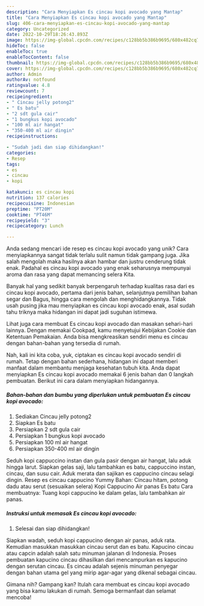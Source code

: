 ```yaml
---
description: "Cara Menyiapkan Es cincau kopi avocado yang Mantap"
title: "Cara Menyiapkan Es cincau kopi avocado yang Mantap"
slug: 406-cara-menyiapkan-es-cincau-kopi-avocado-yang-mantap
category: Uncategorized
date: 2022-10-29T18:26:43.893Z
image: https://img-global.cpcdn.com/recipes/c128bb5b386b9695/680x482cq70/es-cincau-kopi-avocado-foto-resep-utama.jpg
hideToc: false
enableToc: true
enableTocContent: false
thumbnail: https://img-global.cpcdn.com/recipes/c128bb5b386b9695/680x482cq70/es-cincau-kopi-avocado-foto-resep-utama.jpg
cover: https://img-global.cpcdn.com/recipes/c128bb5b386b9695/680x482cq70/es-cincau-kopi-avocado-foto-resep-utama.jpg
author: Admin
authorAv: notfound
ratingvalue: 4.8
reviewcount: 7
recipeingredient:
- " Cincau jelly potong2"
- " Es batu"
- "2 sdt gula cair"
- "1 bungkus kopi avocado"
- "100 ml air hangat"
- "350-400 ml air dingin"
recipeinstructions:

- "Sudah jadi dan siap dihidangkan!"
categories:
- Resep
tags:
- es
- cincau
- kopi

katakunci: es cincau kopi 
nutrition: 137 calories
recipecuisine: Indonesian
preptime: "PT20M"
cooktime: "PT46M"
recipeyield: "3"
recipecategory: Lunch

---
```





Anda sedang mencari ide resep es cincau kopi avocado yang unik? Cara menyiapkannya sangat tidak terlalu sulit namun tidak gampang juga. Jika salah mengolah maka hasilnya akan hambar dan justru cenderung tidak enak. Padahal es cincau kopi avocado yang enak seharusnya mempunyai aroma dan rasa yang dapat memancing selera Kita.





Banyak hal yang sedikit banyak berpengaruh terhadap kualitas rasa dari es cincau kopi avocado, pertama dari jenis bahan, selanjutnya pemilihan bahan segar dan Bagus, hingga cara mengolah dan menghidangkannya. Tidak usah pusing jika mau menyiapkan es cincau kopi avocado enak,      asal sudah tahu triknya maka hidangan ini dapat jadi suguhan istimewa.














Lihat juga cara membuat Es cincau kopi avocado dan masakan sehari-hari lainnya. Dengan memakai Cookpad, kamu menyetujui Kebijakan Cookie dan Ketentuan Pemakaian. Anda bisa mengkreasikan sendiri menu es cincau dengan bahan-bahan yang tersedia di rumah.






Nah, kali ini kita coba, yuk, ciptakan es cincau kopi avocado sendiri di rumah. Tetap dengan bahan sederhana, hidangan ini dapat memberi manfaat dalam membantu menjaga kesehatan tubuh kita. Anda dapat menyiapkan Es cincau kopi avocado memakai 6 jenis bahan dan 0 langkah pembuatan. Berikut ini cara dalam menyiapkan hidangannya.

<!--inarticleads1-->

##### Bahan-bahan dan bumbu yang diperlukan untuk pembuatan Es cincau kopi avocado:

1. Sediakan  Cincau jelly potong2
1. Siapkan  Es batu
1. Persiapkan 2 sdt gula cair
1. Persiapkan 1 bungkus kopi avocado
1. Persiapkan 100 ml air hangat
1. Persiapkan 350-400 ml air dingin


Seduh kopi cappuccino instan dan gula pasir dengan air hangat, lalu aduk hingga larut. Siapkan gelas saji, lalu tambahkan es batu, cappuccino instan, cincau, dan susu cair. Aduk merata dan sajikan es cappucino cincau selagi dingin. Resep es cincau cappucino Yummy Bahan: Cincau hitam, potong dadu atau serut (sesuaikan selera) Kopi Cappucino Air panas Es batu Cara membuatnya: Tuang kopi cappucino ke dalam gelas, lalu tambahkan air panas. 

<!--inarticleads2-->

##### Instruksi untuk memasak Es cincau kopi avocado:


1. Selesai dan siap dihidangkan!

Siapkan wadah, seduh kopi cappucino dengan air panas, aduk rata. Kemudian masukkan masukkan cincau serut dan es batu. Kapucino cincau atau capcin adalah salah satu minuman jalanan di Indonesia. Proses pembuatan kapucino cincau dihasilkan dari mencampurkan es kapucino dengan serutan cincau. Es cincau adalah sejenis minuman penyegar dengan bahan utama gel yang mirip agar-agar yang dikenal sebagai cincau. 

Gimana nih? Gampang kan? Itulah cara membuat es cincau kopi avocado yang bisa kamu lakukan di rumah. Semoga bermanfaat dan selamat mencoba!

